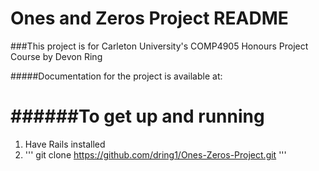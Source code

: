 # Ones and Zeros Project README
###This project is for Carleton University's COMP4905 Honours Project Course by Devon Ring

#####Documentation for the project is available at:

######To get up and running
======
1. Have Rails installed
2. '''
    git clone https://github.com/dring1/Ones-Zeros-Project.git
   '''
